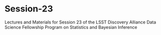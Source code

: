 # Session-23
Lectures and Materials for Session 23 of the LSST Discovery Alliance Data Science Fellowship Program on Statistics and Bayesian Inference
